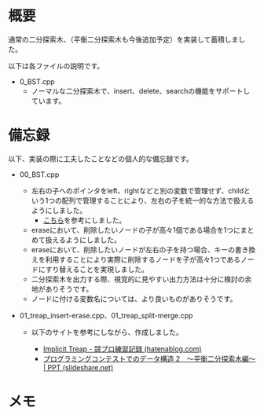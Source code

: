 # 概要

通常の二分探索木、（平衡二分探索木も今後追加予定）を実装して蓄積しました。

以下は各ファイルの説明です。

- 0_BST.cpp
  - ノーマルな二分探索木で、insert、delete、searchの機能をサポートしています。

# 備忘録

以下、実装の際に工夫したことなどの個人的な備忘録です。

- 00_BST.cpp

  - 左右の子へのポインタをleft、rightなどと別の変数で管理せず、childという1つの配列で管理することにより、左右の子を統一的な方法で扱えるようにしました。
    - [こちら](https://www.slideshare.net/iwiwi/2-12188757)を参考にしました。
  - eraseにおいて、削除したいノードの子が高々1個である場合を1つにまとめて扱えるようにしました。
  - eraseにおいて、削除したいノードが左右の子を持つ場合、キーの書き換えを利用することにより実際に削除するノードを子が高々1つであるノードにすり替えることを実現しました。
  - 二分探索木を出力する際、視覚的に見やすい出力方法は十分に検討の余地がありそうです。
  - ノードに付ける変数名については、より良いものがありそうです。
- 01_treap_insert-erase.cpp、01_treap_split-merge.cpp

  - 以下のサイトを参考にしながら、作成しました。

    - [Implicit Treap - 競プロ練習記録 (hatenablog.com)](https://xuzijian629.hatenablog.com/entry/2018/12/08/000452)
    - [プログラミングコンテストでのデータ構造 2　～平衡二分探索木編～ | PPT (slideshare.net)](https://www.slideshare.net/iwiwi/2-12188757)

# メモ
